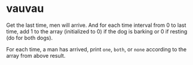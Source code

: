 # vauvau

Get the last time, men will arrive. And for each time interval from 0 to last time, add 1 to the array (initialized to 0) if the dog is barking or 0 if resting (do for both dogs). 

For each time, a man has arrived, print `one`, `both`, or `none` according to the array from above result.
